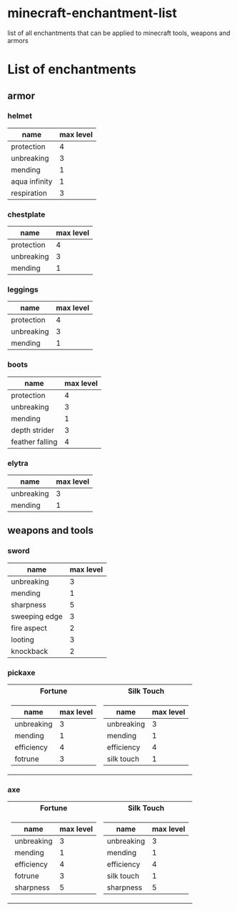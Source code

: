 # minecraft-enchantment-list
list of all enchantments that can be applied to minecraft tools, weapons and armors

# List of enchantments
## armor
### helmet
| name | max level |
|--|--|
| protection | 4 |
| unbreaking | 3 |
| mending | 1 |
| aqua infinity | 1 |
| respiration | 3 |

### chestplate
| name | max level |
|--|--|
| protection | 4 |
| unbreaking | 3 |
| mending | 1 |

### leggings
| name | max level |
|--|--|
| protection | 4 |
| unbreaking | 3 |
| mending | 1 |

### boots
| name | max level |
|--|--|
| protection | 4 |
| unbreaking | 3 |
| mending | 1 |
| depth strider | 3 |
| feather falling | 4 |

### elytra

| name | max level |
|--|--|
| unbreaking | 3 |
| mending | 1 |


## weapons and tools

### sword
| name | max level |
|--|--|
| unbreaking | 3 |
| mending | 1 |
| sharpness | 5 |
| sweeping edge | 3 |
| fire aspect | 2 |
| looting | 3 |
| knockback | 2 |

### pickaxe

<table>
<tr><th>Fortune</th><th>Silk Touch</th></tr>
<tr>
<td>

| name | max level |
|--|--|
| unbreaking | 3 |
| mending | 1 |
| efficiency | 4 |
| fotrune | 3 |

</td><td>

| name | max level |
|--|--|
| unbreaking | 3 |
| mending | 1 |
| efficiency | 4 |
| silk touch | 1 |

</td>
</tr>
</table>

### axe

<table>
<tr><th>Fortune</th><th>Silk Touch</th></tr>
<tr>
<td>

| name | max level |
|--|--|
| unbreaking | 3 |
| mending | 1 |
| efficiency | 4 |
| fotrune | 3 |
| sharpness | 5 |

</td><td>

| name | max level |
|--|--|
| unbreaking | 3 |
| mending | 1 |
| efficiency | 4 |
| silk touch | 1 |
| sharpness | 5 |

</td>
</tr>
</table>




